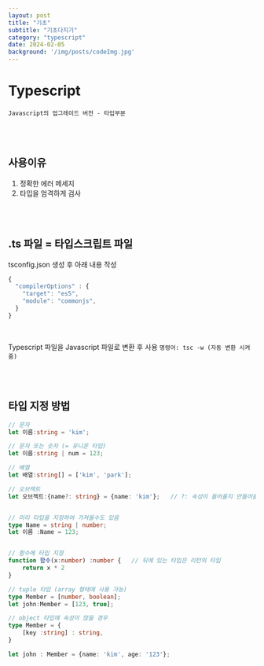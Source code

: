 ```yaml
---
layout: post
title: "기초"
subtitle: "기초다지기"
category: "typescript"
date: 2024-02-05
background: '/img/posts/codeImg.jpg'
---
```


# Typescript

`Javascript의 업그레이드 버전 - 타입부분`

<br>
<br>

## 사용이유

1. 정확한 에러 메세지
2. 타입을 엄격하게 검사

<br>
<br>

## .ts 파일 = 타입스크립트 파일

tsconfig.json 생성 후 아래 내용 작성

```typescript
{   
  "compilerOptions" : {     
    "target": "es5",     
    "module": "commonjs",  
  } 
}
```

<br>

Typescript 파일을 Javascript 파일로 변환 후 사용 `명령어: tsc -w (자동 변환 시켜줌)`

<br>
<br>

## 타입 지정 방법

```typescript
// 문자
let 이름:string = 'kim';

// 문자 또는 숫자 (= 유니온 타입)
let 이름:string | num = 123;

// 배열
let 배열:string[] = ['kim', 'park'];

// 오브젝트
let 오브젝트:{name?: string} = {name: 'kim'};   // ?: 속성이 들어올지 안들어올지 불확실함


// 미리 타입을 지정하여 가져올수도 있음
type Name = string | number;
let 이름 :Name = 123;


// 함수에 타입 지정
function 함수(x:number) :number {   // 뒤에 있는 타입은 리턴의 타입
    return x * 2
}

// tuple 타입 (array 형태에 사용 가능)
type Member = [number, boolean];
let john:Member = [123, true];

// object 타입에 속성이 많을 경우
type Member = {
    [key :string] : string,
}

let john : Member = {name: 'kim', age: '123'};
```

<br> 
<br> 
<br>


